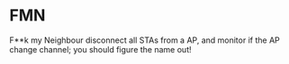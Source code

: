 # FMN
F**k my Neighbour
disconnect all STAs from a AP, and monitor if the AP change channel; you should figure the name out!

